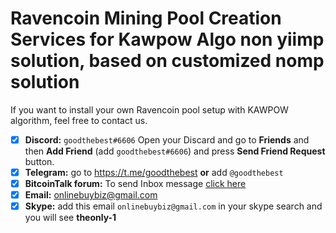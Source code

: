 # Ravencoin Mining Pool Creation Services for Kawpow Algo non yiimp solution, based on customized nomp solution
If you want to install your own Ravencoin pool setup with KAWPOW algorithm, feel free to contact us.

- [x]  **Discord:** `goodthebest#6606` Open your Discard and go to **Friends** and then **Add Friend** (add `goodthebest#6606`) and press **Send Friend Request** button.
- [x]  **Telegram:** go to https://t.me/goodthebest **or** add `@goodthebest`
- [x] **BitcoinTalk forum:** To send Inbox message [click here](https://bitcointalk.org/index.php?action=pm;sa=send;u=1782856)
- [x]  **Email:**  onlinebuybiz@gmail.com
- [x]  **Skype:**  add this email `onlinebuybiz@gmail.com` in your skype search and you will see **theonly-1**
